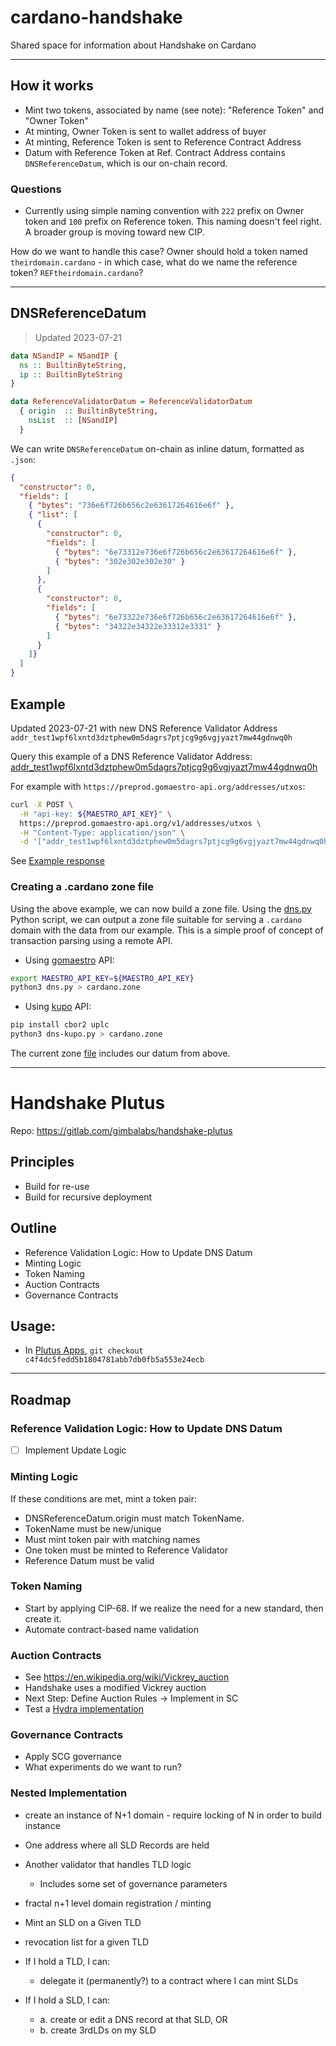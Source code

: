 # cardano-handshake
Shared space for information about Handshake on Cardano

---

## How it works
- Mint two tokens, associated by name (see note): "Reference Token" and "Owner Token"
- At minting, Owner Token is sent to wallet address of buyer
- At minting, Reference Token is sent to Reference Contract Address
- Datum with Reference Token at Ref. Contract Address contains `DNSReferenceDatum`, which is our on-chain record.

### Questions
- Currently using simple naming convention with `222` prefix on Owner token and `100` prefix on Reference token. This naming doesn't feel right. A broader group is moving toward new CIP.

How do we want to handle this case? Owner should hold a token named `theirdomain.cardano` - in which case, what do we name the reference token? `REFtheirdomain.cardano`?

---

## DNSReferenceDatum
> Updated 2023-07-21

```haskell
data NSandIP = NSandIP {
  ns :: BuiltinByteString,
  ip :: BuiltinByteString
}

data ReferenceValidatorDatum = ReferenceValidatorDatum
  { origin  :: BuiltinByteString,
    nsList  :: [NSandIP]
  }
```

We can write `DNSReferenceDatum` on-chain as inline datum, formatted as `.json`:
```json
{
  "constructor": 0,
  "fields": [
    { "bytes": "736e6f726b656c2e63617264616e6f" },
    { "list": [
      {
        "constructor": 0,
        "fields": [
          { "bytes": "6e73312e736e6f726b656c2e63617264616e6f" },
          { "bytes": "302e302e302e30" }
        ]
      },
      {
        "constructor": 0,
        "fields": [
          { "bytes": "6e73322e736e6f726b656c2e63617264616e6f" },
          { "bytes": "34322e34322e33312e3331" }
        ]
      }
    ]}
  ]
}
```

## Example
Updated 2023-07-21 with new DNS Reference Validator Address `addr_test1wpf6lxntd3dztphew0m5dagrs7ptjcg9g6vgjyazt7mw44gdnwq0h`

Query this example of a DNS Reference Validator Address: [addr_test1wpf6lxntd3dztphew0m5dagrs7ptjcg9g6vgjyazt7mw44gdnwq0h](https://preprod.cardanoscan.io/address/7053af9a6b6c5a2586f973f746f5038782b9610546988913a25fb6ead5)

For example with `https://preprod.gomaestro-api.org/addresses/utxos`:
```bash
curl -X POST \
  -H "api-key: ${MAESTRO_API_KEY}" \
  https://preprod.gomaestro-api.org/v1/addresses/utxos \
  -H "Content-Type: application/json" \
  -d '["addr_test1wpf6lxntd3dztphew0m5dagrs7ptjcg9g6vgjyazt7mw44gdnwq0h"]'
```

See [Example response](example.json)

### Creating a .cardano zone file

Using the above example, we can now build a zone file. Using the
[dns.py](dns.py) Python script, we can output a zone file suitable for serving
a `.cardano` domain with the data from our example. This is a simple proof of
concept of transaction parsing using a remote API.

* Using [gomaestro] API:
```bash
export MAESTRO_API_KEY=${MAESTRO_API_KEY}
python3 dns.py > cardano.zone
```
* Using [kupo] API:
```bash
pip install cbor2 uplc
python3 dns-kupo.py > cardano.zone
```

The current zone [file](cardano.zone) includes our datum from above.

---

# Handshake Plutus
Repo: https://gitlab.com/gimbalabs/handshake-plutus

## Principles
- Build for re-use
- Build for recursive deployment

## Outline
- Reference Validation Logic: How to Update DNS Datum
- Minting Logic
- Token Naming
- Auction Contracts
- Governance Contracts

## Usage:
- In [Plutus Apps](https://github.com/input-output-hk/plutus-apps), `git checkout c4f4dc5fedd5b1804781abb7db0fb5a553e24ecb`

---

## Roadmap

### Reference Validation Logic: How to Update DNS Datum
- [ ] Implement Update Logic

### Minting Logic
If these conditions are met, mint a token pair:
- DNSReferenceDatum.origin must match TokenName.
- TokenName must be new/unique
- Must mint token pair with matching names
- One token must be minted to Reference Validator
- Reference Datum must be valid

### Token Naming
- Start by applying CIP-68. If we realize the need for a new standard, then create it.
- Automate contract-based name validation

### Auction Contracts
- See https://en.wikipedia.org/wiki/Vickrey_auction
- Handshake uses a modified Vickrey auction
- Next Step: Define Auction Rules -> Implement in SC
- Test a [Hydra implementation](https://hydra.family/head-protocol/use-cases/nft-auction/)

### Governance Contracts
- Apply SCG governance
- What experiments do we want to run?

### Nested Implementation
- create an instance of N+1 domain - require locking of N in order to build instance
- One address where all SLD Records are held
- Another validator that handles TLD logic
    - Includes some set of governance parameters
- fractal n+1 level domain registration / minting
- Mint an SLD on a Given TLD
- revocation list for a given TLD
- If I hold a TLD, I can:
    - delegate it (permanently?) to a contract where I can mint SLDs

- If I hold a SLD, I can:
    - a. create or edit a DNS record at that SLD, OR
    - b. create 3rdLDs on my SLD

[gomaestro]: https://www.gomaestro.org/
[kupo]: https://github.com/CardanoSolutions/kupo/

